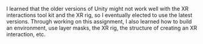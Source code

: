 I learned that the older versions of Unity might not work well with the XR interactions tool kit and the XR rig, so I eventually elected to use the latest versions. Through working on this assignment, I also learned how to build an environment, use layer masks, the XR rig, the structure of creating an XR interaction, etc.
